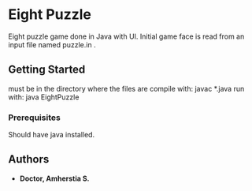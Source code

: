 # Eight Puzzle

Eight puzzle game done in Java with UI. Initial game face is read from an input file named puzzle.in .

## Getting Started

must be in the directory where the files are
compile with: javac *.java
run with: java EightPuzzle


### Prerequisites

Should have java installed.


## Authors

* **Doctor, Amherstia S.**
